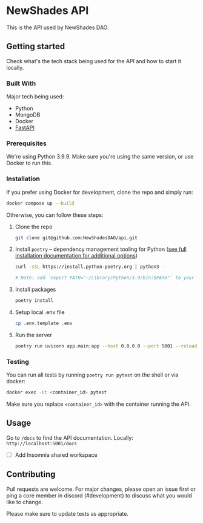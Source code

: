 # NewShades API

This is the API used by NewShades DAO.

## Getting started

Check what's the tech stack being used for the API and how to start it locally.

### Built With

Major tech being used:

* Python
* MongoDB
* Docker
* [FastAPI](https://fastapi.tiangolo.com/)

### Prerequisites

We're using Python 3.9.9. Make sure you're using the same version, or use Docker to run this.

### Installation

If you prefer using Docker for development, clone the repo and simply run:

```sh
docker compose up --build
```

Otherwise, you can follow these steps:

1. Clone the repo
   ```sh
   git clone git@github.com:NewShadesDAO/api.git
   ```
2. Install `poetry` – dependency management tooling for Python ([see full installation documentation for additional options](<https://github.com/python-poetry/poetry#installation>))
   ```sh
   curl -sSL https://install.python-poetry.org | python3 -

   # Note: add `export PATH="~/Library/Python/3.9/bin:$PATH"` to your shell configuration file.
   ```
3. Install packages
   ```sh
   poetry install
   ```
4. Setup local .env file
   ```sh
   cp .env.template .env
   ```
5. Run the server
   ```sh
   poetry run uvicorn app.main:app --host 0.0.0.0 --port 5001 --reload
   ```

### Testing

You can run all tests by running `poetry run pytest` on the shell or via docker:

```sh
docker exec -it <container_id> pytest
```

Make sure you replace `<container_id>` with the container running the API.

## Usage

Go to `/docs` to find the API documentation. Locally: `http://localhost:5001/docs`

- [ ] Add Insomnia shared workspace

## Contributing

Pull requests are welcome. For major changes, please open an issue first or ping a core member in discord (#development) to discuss what you would like to change.

Please make sure to update tests as appropriate.
